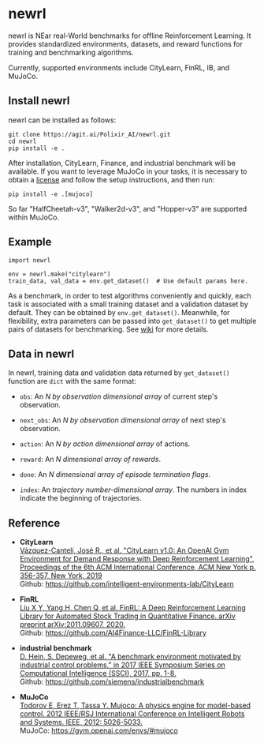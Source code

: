 # newrl

newrl is NEar real-World benchmarks for offline Reinforcement Learning. It provides standardized 
environments, datasets, and reward functions for training and benchmarking algorithms.

Currently, supported environments include CityLearn, FinRL, IB, and MuJoCo.

## Install newrl

newrl can be installed as follows:
```
git clone https://agit.ai/Polixir_AI/newrl.git
cd newrl
pip install -e .
```

After installation, CityLearn, Finance, and industrial benchmark will be available. If you want 
to leverage MuJoCo in your tasks, it is necessary to obtain a [license](https://www.roboti.us/license.html) 
and follow the setup instructions, and then run:
```
pip install -e .[mujoco]
```

So far "HalfCheetah-v3", "Walker2d-v3", and "Hopper-v3" are supported within MuJoCo.

## Example

```
import newrl

env = newrl.make("citylearn")
train_data, val_data = env.get_dataset()  # Use default params here.
```

As a benchmark, in order to test algorithms conveniently and quickly, each task is associated with 
a small training dataset and a validation dataset by default. They can be obtained by 
`env.get_dataset()`. Meanwhile, for flexibility, extra parameters can be passed into `get_dataset()` 
to get multiple pairs of datasets for benchmarking. 
See [wiki](https://agit.ai/Polixir_AI/newrl/wiki) for more details.

## Data in newrl

In newrl, training data and validation data returned by `get_dataset()` function are `dict` with 
the same format:

- `obs`: An <i> N by observation dimensional array </i> of current step's observation.

- `next_obs`: An <i> N by observation dimensional array </i> of next step's observation.

- `action`: An <i> N by action dimensional array </i> of actions.

- `reward`: An <i> N dimensional array of rewards</i>.

- `done`: An <i> N dimensional array of episode termination flags</i>.

- `index`: An <i> trajectory number-dimensional array</i>. 
The numbers in index indicate the beginning of trajectories.

## Reference

- <b>CityLearn</b> <br>
[Vázquez-Canteli, José R., et al. "CityLearn v1.0: An OpenAI Gym Environment for Demand 
Response with Deep Reinforcement Learning", Proceedings of the 6th ACM International Conference, 
ACM New York p. 356-357, New York, 2019](https://dl.acm.org/doi/10.1145/3360322.3360998) <br>
Github: https://github.com/intelligent-environments-lab/CityLearn

- <b>FinRL</b> <br>
[Liu X Y, Yang H, Chen Q, et al. FinRL: A Deep Reinforcement Learning Library for 
Automated Stock Trading in Quantitative Finance. arXiv preprint arXiv:2011.09607, 
2020.](https://arxiv.org/abs/2011.09607) <br>
Github: https://github.com/AI4Finance-LLC/FinRL-Library

- <b>industrial benchmark</b> <br>
[D. Hein, S. Depeweg, et al. "A benchmark environment motivated by industrial control 
problems," in 2017 IEEE Symposium Series on Computational Intelligence (SSCI), 2017, 
pp. 1-8.](https://arxiv.org/abs/1709.09480) <br>
Github: https://github.com/siemens/industrialbenchmark

- <b>MuJoCo</b> <br>
[Todorov E, Erez T, Tassa Y. Mujoco: A physics engine for model-based control. 
2012 IEEE/RSJ International Conference on Intelligent Robots and Systems. IEEE, 
2012: 5026-5033.](https://ieeexplore.ieee.org/abstract/document/6386109) <br>
MuJoCo: https://gym.openai.com/envs/#mujoco
